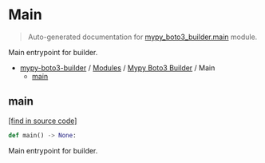 # Main

> Auto-generated documentation for [mypy_boto3_builder.main](https://github.com/vemel/mypy_boto3_builder/blob/master/mypy_boto3_builder/main.py) module.

Main entrypoint for builder.

- [mypy-boto3-builder](../README.md#mypy_boto3_builder) / [Modules](../MODULES.md#mypy-boto3-builder-modules) / [Mypy Boto3 Builder](index.md#mypy-boto3-builder) / Main
    - [main](#main)

## main

[[find in source code]](https://github.com/vemel/mypy_boto3_builder/blob/master/mypy_boto3_builder/main.py#L22)

```python
def main() -> None:
```

Main entrypoint for builder.
